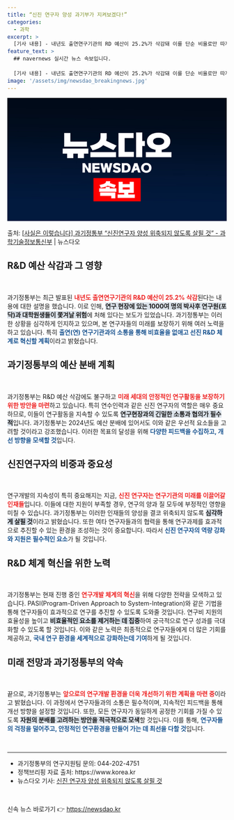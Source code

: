 ```yaml
---
title: “신진 연구자 양성 과기부가 지켜보겠다!”
categories:
  - 과학
excerpt: >
  [기사 내용] - 내년도 출연연구기관의 RD 예산이 25.2%가 삭감돼 이를 단순 비율로만 따져도 출연연구기…
feature_text: >
  ## navernews 실시간 뉴스 속보입니다.

  [기사 내용] - 내년도 출연연구기관의 RD 예산이 25.2%가 삭감돼 이를 단순 비율로만 따져도 출연연구기…
image: '/assets/img/newsdao_breakingnews.jpg'
---
```


![뉴스다오 속보](/assets/img/newsdao_breakingnews.jpg)

<p>출처: <a href="https://newsdao.kr/1879" rel="dofollow">[사실은 이렇습니다] 과기정통부 “신진연구자 양성 위축되지 않도록 살필 것” - 과학기술정보통신부</a> | 뉴스다오</p>

<h2 data-ke-size="size26">R&D 예산 삭감과 그 영향</h2>

<p data-ke-size="size16">&nbsp;</p> 
과기정통부는 최근 발표된 <b><span style="color: #ee2323;">내년도 출연연구기관의 R&D 예산이 25.2% 삭감</span></b>된다는 내용에 대한 설명을 했습니다. 이로 인해, <b><span style="background-color: #21538527;">연구 현장에 있는 1000여 명의 박사후 연구원(포닥)과 대학원생들이 쫓겨날 위험</span></b>에 처해 있다는 보도가 있었습니다. 과기정통부는 이러한 상황을 심각하게 인지하고 있으며, 본 연구자들의 미래를 보장하기 위해 여러 노력을 하고 있습니다. 특히 <b><span style="color: #1a5490;">출연(연) 연구기관과의 소통을 통해 비효율을 없애고 선진 R&D 체계로 혁신할 계획</span></b>이라고 밝혔습니다.

<h2 data-ke-size="size26">과기정통부의 예산 분배 계획</h2>

<p data-ke-size="size16">&nbsp;</p>  
과기정통부는 R&D 예산 삭감에도 불구하고 <b><span style="color: #ee2323;">미래 세대의 안정적인 연구활동을 보장하기 위한 방안을 마련</span></b>하고 있습니다. 특히 연수인력과 같은 신진 연구자의 역할은 매우 중요하므로, 이들이 연구활동을 지속할 수 있도록 <b><span style="background-color: #21538527;">연구현장과의 긴밀한 소통과 협의가 필수적</span></b>입니다. 과기정통부는 2024년도 예산 분배에 있어서도 이와 같은 우선적 요소들을 고려할 것이라고 강조했습니다. 이러한 목표의 달성을 위해 <b><span style="color: #1a5490;">다양한 피드백을 수집하고, 개선 방향을 모색할 것</span></b>입니다.

<h2 data-ke-size="size26">신진연구자의 비중과 중요성</h2>

<p data-ke-size="size16">&nbsp;</p>  
연구개발의 지속성이 특히 중요해지는 지금, <b><span style="color: #ee2323;">신진 연구자는 연구기관의 미래를 이끌어갈 인재들</span></b>입니다. 이들에 대한 지원이 부족할 경우, 연구의 양과 질 모두에 부정적인 영향을 미칠 수 있습니다. 과기정통부는 이러한 인재들의 양성을 결코 위축되지 않도록 <b><span style="background-color: #21538527;">심각하게 살필 것</span></b>이라고 밝혔습니다. 또한 여타 연구자들과의 협력을 통해 연구과제를 효과적으로 추진할 수 있는 환경을 조성하는 것이 중요합니다. 따라서 <b><span style="color: #1a5490;">신진 연구자의 역량 강화와 지원은 필수적인 요소</span></b>가 될 것입니다.

<h2 data-ke-size="size26">R&D 체계 혁신을 위한 노력</h2>

<p data-ke-size="size16">&nbsp;</p>  
과기정통부는 현재 진행 중인 <b><span style="color: #ee2323;">연구개발 체계의 혁신</span></b>을 위해 다양한 전략을 모색하고 있습니다. PASI(Program-Driven Approach to System-Integration)와 같은 기법을 통해 연구자들이 효과적으로 연구를 추진할 수 있도록 도와줄 것입니다. 연구비 지원의 효율성을 높이고 <b><span style="background-color: #21538527;">비효율적인 요소를 제거하는 데 집중</span></b>하여 궁극적으로 연구 성과를 극대화할 수 있도록 할 것입니다. 이와 같은 노력은 최종적으로 연구자들에게 더 많은 기회를 제공하고, <b><span style="color: #1a5490;">국내 연구 환경을 세계적으로 강화하는데 기여</span></b>하게 될 것입니다.

<h2 data-ke-size="size26">미래 전망과 과기정통부의 약속</h2>

<p data-ke-size="size16">&nbsp;</p>  
끝으로, 과기정통부는 <b><span style="color: #ee2323;">앞으로의 연구개발 환경을 더욱 개선하기 위한 계획을 마련 중</span></b>이라고 밝혔습니다. 이 과정에서 연구자들과의 소통은 필수적이며, 지속적인 피드백을 통해 개선 방향을 설정할 것입니다. 또한, 모든 연구자가 동일하게 공정한 기회를 가질 수 있도록 <b><span style="background-color: #21538527;">자원의 분배를 고려하는 방안을 적극적으로 모색</span></b>할 것입니다. 이를 통해, <b><span style="color: #1a5490;">연구자들의 걱정을 덜어주고, 안정적인 연구환경을 만들어 가는 데 최선을 다할 것</span></b>입니다.

<p data-ke-size="size16">&nbsp;</p> 
<hr> 
<ul>
  <li>과기정통부의 연구지원팀 문의: 044-202-4751</li>
  <li>정책브리핑 자료 출처: https://www.korea.kr</li>
  <li>뉴스다오 기사: <a href="https://newsdao.kr/1879">신진 연구자 양성 위축되지 않도록 살필 것</a></li>
</ul>
<p data-ke-size="size16">&nbsp;</p> 

신속 뉴스 바로가기 👉 <a href="https://newsdao.kr" rel="dofollow">https://newsdao.kr</a>


